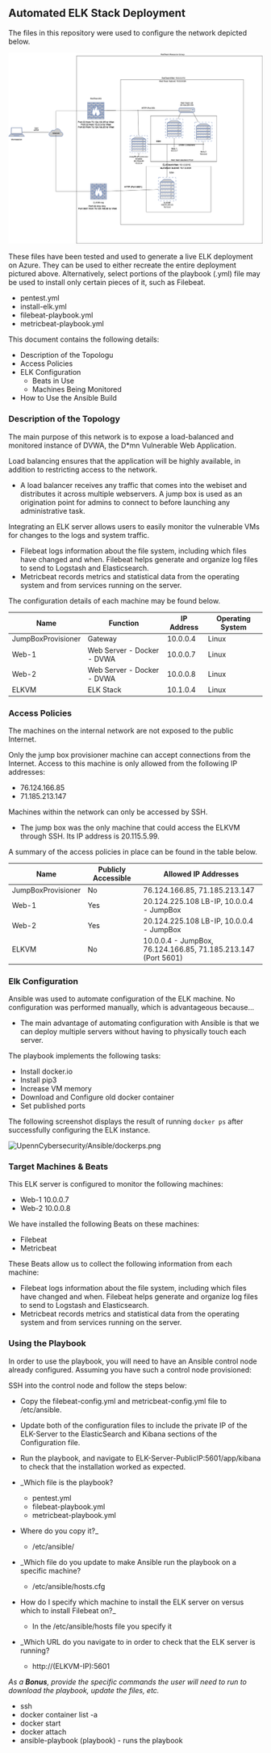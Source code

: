 ## Automated ELK Stack Deployment

The files in this repository were used to configure the network depicted below.

![Red Team Diagram](Diagrams/Project1Diagram.png)

These files have been tested and used to generate a live ELK deployment on Azure. They can be used to either recreate the entire deployment pictured above. Alternatively, select portions of the playbook (.yml) file may be used to install only certain pieces of it, such as Filebeat.

  - pentest.yml
  - install-elk.yml
  - filebeat-playbook.yml
  - metricbeat-playbook.yml

This document contains the following details:
- Description of the Topologu
- Access Policies
- ELK Configuration
  - Beats in Use
  - Machines Being Monitored
- How to Use the Ansible Build


### Description of the Topology

The main purpose of this network is to expose a load-balanced and monitored instance of DVWA, the D*mn Vulnerable Web Application.

Load balancing ensures that the application will be highly available, in addition to restricting access to the network.
- A load balancer receives any traffic that comes into the webiset and distributes it across multiple webservers. A jump box is used as an origination point for admins to connect to before launching any administrative task.

Integrating an ELK server allows users to easily monitor the vulnerable VMs for changes to the logs and system traffic.
- Filebeat logs information about the file system, including which files have changed and when. Filebeat helps generate and organize log files to send to Logstash and Elasticsearch.
- Metricbeat records metrics and statistical data from the operating system and from services running on the server.

The configuration details of each machine may be found below.

| Name     | Function | IP Address | Operating System |
|----------|----------|------------|------------------|
| JumpBoxProvisioner | Gateway  | 10.0.0.4   | Linux            |
| Web-1    | Web Server - Docker - DVWA      | 10.0.0.7   | Linux    |
| Web-2    | Web Server - Docker - DVWA      | 10.0.0.8   | Linux    |
| ELKVM    | ELK Stack         | 10.1.0.4           | Linux          |

### Access Policies

The machines on the internal network are not exposed to the public Internet. 

Only the jump box provisioner machine can accept connections from the Internet. Access to this machine is only allowed from the following IP addresses:
- 76.124.166.85
- 71.185.213.147

Machines within the network can only be accessed by SSH.
- The jump box was the only machine that could access the ELKVM through SSH. Its IP address is 20.115.5.99.

A summary of the access policies in place can be found in the table below.

| Name     | Publicly Accessible | Allowed IP Addresses |
|----------|---------------------|----------------------|
| JumpBoxProvisioner| No    | 76.124.166.85, 71.185.213.147    |
| Web-1    | Yes    | 20.124.225.108 LB-IP, 10.0.0.4 - JumpBox |
| Web-2    | Yes    | 20.124.225.108 LB-IP, 10.0.0.4 - JumpBox |
| ELKVM    | No     | 10.0.0.4 - JumpBox, 76.124.166.85, 71.185.213.147 (Port 5601) |
### Elk Configuration

Ansible was used to automate configuration of the ELK machine. No configuration was performed manually, which is advantageous because...
- The main advantage of automating configuration with Ansible is that we can deploy multiple servers without having to physically touch each server.

The playbook implements the following tasks:
- Install docker.io
- Install pip3
- Increase VM memory
- Download and Configure old docker container
- Set published ports

The following screenshot displays the result of running `docker ps` after successfully configuring the ELK instance.

![UpennCybersecurity/Ansible/dockerps.png](Images/docker_ps_output.png)

### Target Machines & Beats
This ELK server is configured to monitor the following machines:
- Web-1 10.0.0.7
- Web-2 10.0.0.8

We have installed the following Beats on these machines:
- Filebeat
- Metricbeat

These Beats allow us to collect the following information from each machine:
- Filebeat logs information about the file system, including which files have changed and when. Filebeat helps generate and organize log files to send to Logstash and Elasticsearch.
- Metricbeat records metrics and statistical data from the operating system and from services running on the server.

### Using the Playbook
In order to use the playbook, you will need to have an Ansible control node already configured. Assuming you have such a control node provisioned: 

SSH into the control node and follow the steps below:
- Copy the filebeat-config.yml and metricbeat-config.yml file to /etc/ansible.
- Update both of the configuration files to include the private IP of the ELK-Server to the ElasticSearch and Kibana sections of the Configuration file.
- Run the playbook, and navigate to ELK-Server-PublicIP:5601/app/kibana to check that the installation worked as expected.

- _Which file is the playbook?
  - pentest.yml
  - filebeat-playbook.yml
  - metricbeat-playbook.yml
- Where do you copy it?_
  - /etc/ansible/
- _Which file do you update to make Ansible run the playbook on a specific machine?
  - /etc/ansible/hosts.cfg
- How do I specify which machine to install the ELK server on versus which to install Filebeat on?_
  - In the /etc/ansible/hosts file you specify it
- _Which URL do you navigate to in order to check that the ELK server is running?
  - http://(ELKVM-IP):5601

_As a **Bonus**, provide the specific commands the user will need to run to download the playbook, update the files, etc._

- ssh
- docker container list -a
- docker start
- docker attach
- ansible-playbook (playbook) - runs the playbook
